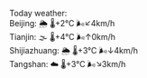 Today weather:  
Beijing: 🌦 🌡️+2°C 🌬️↙4km/h  
Tianjin: 🌫  🌡️+4°C 🌬️↑0km/h  
Shijiazhuang: 🌦 🌡️+3°C 🌬️↓4km/h  
Tangshan: ☁️ 🌡️+3°C 🌬️↘3km/h  

